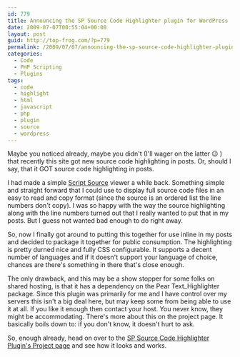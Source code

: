 ```yaml
---
id: 779
title: Announcing the SP Source Code Highlighter plugin for WordPress
date: 2009-07-07T00:55:04+00:00
layout: post
guid: http://top-frog.com/?p=779
permalink: /2009/07/07/announcing-the-sp-source-code-highlighter-plugin-for-wordpress/
categories:
  - Code
  - PHP Scripting
  - Plugins
tags:
  - code
  - highlight
  - html
  - javascript
  - php
  - plugin
  - source
  - wordpress
---
```

Maybe you noticed already, maybe you didn't (I'll wager on the latter 😉 ) that recently this site got new source code highlighting in posts. Or, should I say, that it GOT source code highlighting in posts.

I had made a simple [Script Source](http://top-frog.com/script_src/source.phps) viewer a while back. Something simple and straight forward that I could use to display full source code files in an easy to read and copy format (since the source is an ordered list the line numbers don't copy). I was so happy with the way the source highlighting along with the line numbers turned out that I really wanted to put that in my posts. But I guess not wanted bad enough to do right away.

So, now I finally got around to putting this together for use inline in my posts and decided to package it together for public consumption. The highlighting is pretty durned nice and fully CSS configurable. It supports a decent number of languages and if it doesn't support your language of choice, chances are there's something in there that's close enough.

The only drawback, and this may be a show stopper for some folks on shared hosting, is that it has a dependency on the Pear Text_Highlighter package. Since this plugin was primarily for me and I have control over my servers this isn't a big deal here, but may keep some from being able to use it at all. If you like it enough then contact your host. You never know, they might be accommodating. There's more about this on the project page. It basically boils down to: if you don't know, it doesn't hurt to ask.

So, enough already, head on over to the [SP Source Code Highlighter Plugin's Project page](http://top-frog.com/projects/sp-highlight-source/) and see how it looks and works.